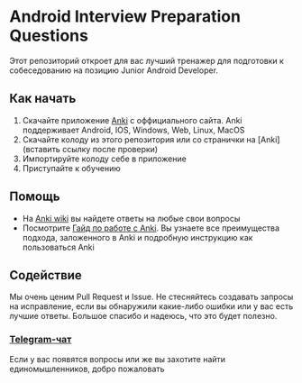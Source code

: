 # Android Interview Preparation Questions
Этот репозиторий откроет для вас лучший тренажер для подготовки к собеседованию на позицию Junior Android Developer.

## Как начать
1. Скачайте приложение [Anki](https://apps.ankiweb.net/) с оффициального сайта. Anki поддерживает Android, IOS, Windows, Web, Linux, MacOS
2. Скачайте колоду из этого репозитория или со странички на [Anki](вставить ссылку после проверки)
3. Импортируйте колоду себе в приложение
4. Приступайте к обучению

## Помощь
- На [Anki wiki](https://faqs.ankiweb.net/) вы найдете ответы на любые свои вопросы
- Посмотрите [Гайд по работе с Anki](https://youtu.be/2vDDZSU7Wak). Вы узнаете все преимущества подхода, заложенного в Anki и подробную инструкцию как пользоваться Anki

## Содействие
Мы очень ценим Pull Request и Issue. Не стесняйтесь создавать запросы на исправление, если вы обнаружили какие-либо ошибки или у вас есть лучшие ответы. Большое спасибо и надеюсь, что это будет полезно.

### [Telegram-чат](https://t.me/android_interview_preparation) 
Если у вас появятся вопросы или же вы захотите найти единомышленников, добро пожаловать
